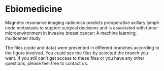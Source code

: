 # Ebiomedicine
Magnetic resonance imaging radiomics predicts preoperative axillary lymph node metastasis to support surgical decisions and is associated with tumor microenvironment in invasive breast cancer: A machine learning, multicenter study

The files (code and data) were presented in different branches according to the figure involved. You could see the files by selected the branch you want. If you still can’t get access to these files or you have any other questions, please feel free to contact us.
